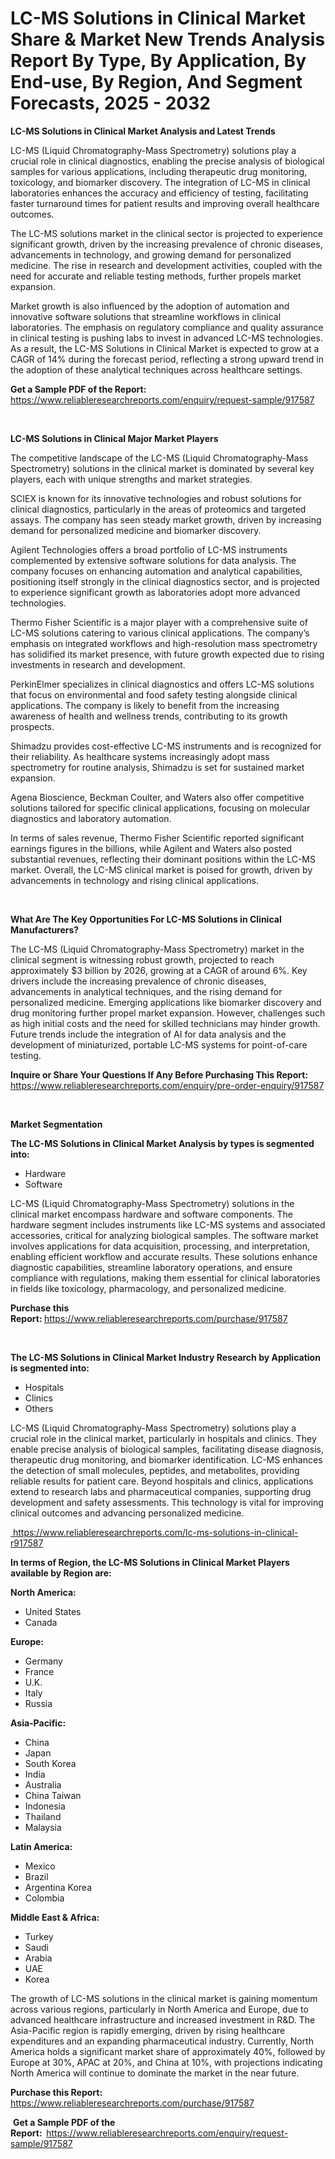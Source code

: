 <p><h1>LC-MS Solutions in Clinical Market Share & Market New Trends Analysis Report By Type, By Application, By End-use, By Region, And Segment Forecasts, 2025 - 2032</h1></p><p><strong>LC-MS Solutions in Clinical Market Analysis and Latest Trends</strong></p>
<p><p>LC-MS (Liquid Chromatography-Mass Spectrometry) solutions play a crucial role in clinical diagnostics, enabling the precise analysis of biological samples for various applications, including therapeutic drug monitoring, toxicology, and biomarker discovery. The integration of LC-MS in clinical laboratories enhances the accuracy and efficiency of testing, facilitating faster turnaround times for patient results and improving overall healthcare outcomes.</p><p>The LC-MS solutions market in the clinical sector is projected to experience significant growth, driven by the increasing prevalence of chronic diseases, advancements in technology, and growing demand for personalized medicine. The rise in research and development activities, coupled with the need for accurate and reliable testing methods, further propels market expansion.</p><p>Market growth is also influenced by the adoption of automation and innovative software solutions that streamline workflows in clinical laboratories. The emphasis on regulatory compliance and quality assurance in clinical testing is pushing labs to invest in advanced LC-MS technologies. As a result, the LC-MS Solutions in Clinical Market is expected to grow at a CAGR of 14% during the forecast period, reflecting a strong upward trend in the adoption of these analytical techniques across healthcare settings.</p></p>
<p><strong>Get a Sample PDF of the Report:&nbsp;</strong> <a href="https://www.reliableresearchreports.com/enquiry/request-sample/917587?utm_campaign=2740&utm_medium=2&utm_source=Github&utm_content=ia&utm_term=13042025&utm_id=lc-ms-solutions-in-clinical">https://www.reliableresearchreports.com/enquiry/request-sample/917587</a></p>
<p>&nbsp;</p>
<p><strong>LC-MS Solutions in Clinical Major Market Players</strong></p>
<p><p>The competitive landscape of the LC-MS (Liquid Chromatography-Mass Spectrometry) solutions in the clinical market is dominated by several key players, each with unique strengths and market strategies.</p><p>SCIEX is known for its innovative technologies and robust solutions for clinical diagnostics, particularly in the areas of proteomics and targeted assays. The company has seen steady market growth, driven by increasing demand for personalized medicine and biomarker discovery.</p><p>Agilent Technologies offers a broad portfolio of LC-MS instruments complemented by extensive software solutions for data analysis. The company focuses on enhancing automation and analytical capabilities, positioning itself strongly in the clinical diagnostics sector, and is projected to experience significant growth as laboratories adopt more advanced technologies.</p><p>Thermo Fisher Scientific is a major player with a comprehensive suite of LC-MS solutions catering to various clinical applications. The company’s emphasis on integrated workflows and high-resolution mass spectrometry has solidified its market presence, with future growth expected due to rising investments in research and development.</p><p>PerkinElmer specializes in clinical diagnostics and offers LC-MS solutions that focus on environmental and food safety testing alongside clinical applications. The company is likely to benefit from the increasing awareness of health and wellness trends, contributing to its growth prospects.</p><p>Shimadzu provides cost-effective LC-MS instruments and is recognized for their reliability. As healthcare systems increasingly adopt mass spectrometry for routine analysis, Shimadzu is set for sustained market expansion.</p><p>Agena Bioscience, Beckman Coulter, and Waters also offer competitive solutions tailored for specific clinical applications, focusing on molecular diagnostics and laboratory automation.</p><p>In terms of sales revenue, Thermo Fisher Scientific reported significant earnings figures in the billions, while Agilent and Waters also posted substantial revenues, reflecting their dominant positions within the LC-MS market. Overall, the LC-MS clinical market is poised for growth, driven by advancements in technology and rising clinical applications.</p></p>
<p>&nbsp;</p>
<p><strong>What Are The Key Opportunities For LC-MS Solutions in Clinical Manufacturers?</strong></p>
<p><p>The LC-MS (Liquid Chromatography-Mass Spectrometry) market in the clinical segment is witnessing robust growth, projected to reach approximately $3 billion by 2026, growing at a CAGR of around 6%. Key drivers include the increasing prevalence of chronic diseases, advancements in analytical techniques, and the rising demand for personalized medicine. Emerging applications like biomarker discovery and drug monitoring further propel market expansion. However, challenges such as high initial costs and the need for skilled technicians may hinder growth. Future trends include the integration of AI for data analysis and the development of miniaturized, portable LC-MS systems for point-of-care testing.</p></p>
<p><strong>Inquire or Share Your Questions If Any Before Purchasing This Report:</strong> <a href="https://www.reliableresearchreports.com/enquiry/pre-order-enquiry/917587?utm_campaign=2740&utm_medium=2&utm_source=Github&utm_content=ia&utm_term=13042025&utm_id=lc-ms-solutions-in-clinical">https://www.reliableresearchreports.com/enquiry/pre-order-enquiry/917587</a></p>
<p>&nbsp;</p>
<p><strong>Market Segmentation</strong></p>
<p><strong>The LC-MS Solutions in Clinical Market Analysis by types is segmented into:</strong></p>
<p><ul><li>Hardware</li><li>Software</li></ul></p>
<p><p>LC-MS (Liquid Chromatography-Mass Spectrometry) solutions in the clinical market encompass hardware and software components. The hardware segment includes instruments like LC-MS systems and associated accessories, critical for analyzing biological samples. The software market involves applications for data acquisition, processing, and interpretation, enabling efficient workflow and accurate results. These solutions enhance diagnostic capabilities, streamline laboratory operations, and ensure compliance with regulations, making them essential for clinical laboratories in fields like toxicology, pharmacology, and personalized medicine.</p></p>
<p><strong>Purchase this Report:&nbsp;</strong><a href="https://www.reliableresearchreports.com/purchase/917587?utm_campaign=2740&utm_medium=2&utm_source=Github&utm_content=ia&utm_term=13042025&utm_id=lc-ms-solutions-in-clinical">https://www.reliableresearchreports.com/purchase/917587</a></p>
<p>&nbsp;</p>
<p><strong>The LC-MS Solutions in Clinical Market Industry Research by Application is segmented into:</strong></p>
<p><ul><li>Hospitals</li><li>Clinics</li><li>Others</li></ul></p>
<p><p>LC-MS (Liquid Chromatography-Mass Spectrometry) solutions play a crucial role in the clinical market, particularly in hospitals and clinics. They enable precise analysis of biological samples, facilitating disease diagnosis, therapeutic drug monitoring, and biomarker identification. LC-MS enhances the detection of small molecules, peptides, and metabolites, providing reliable results for patient care. Beyond hospitals and clinics, applications extend to research labs and pharmaceutical companies, supporting drug development and safety assessments. This technology is vital for improving clinical outcomes and advancing personalized medicine.</p></p>
<p><a href="https://www.reliableresearchreports.com/lc-ms-solutions-in-clinical-r917587?utm_campaign=2740&utm_medium=2&utm_source=Github&utm_content=ia&utm_term=13042025&utm_id=lc-ms-solutions-in-clinical">&nbsp;https://www.reliableresearchreports.com/lc-ms-solutions-in-clinical-r917587</a></p>
<p><strong>In terms of Region, the LC-MS Solutions in Clinical Market Players available by Region are:</strong></p>
<p>
    <p> <strong> North America: </strong>
        <ul>
            <li>United States</li>
            <li>Canada</li>
        </ul>
        </p> 
    <p> <strong> Europe: </strong>
        <ul>
            <li>Germany</li>
            <li>France</li>
            <li>U.K.</li>
            <li>Italy</li>
            <li>Russia</li>
        </ul>
        </p> 
    <p> <strong> Asia-Pacific: </strong>
        <ul>
            <li>China</li>
            <li>Japan</li>
            <li>South Korea</li>
            <li>India</li>
            <li>Australia</li>
            <li>China Taiwan</li>
            <li>Indonesia</li>
            <li>Thailand</li>
            <li>Malaysia</li>
        </ul>
        </p> 
    <p> <strong> Latin America: </strong>
        <ul>
            <li>Mexico</li>
            <li>Brazil</li>
            <li>Argentina Korea</li>
            <li>Colombia</li>
        </ul>
        </p> 
    <p> <strong> Middle East & Africa: </strong>
        <ul>
            <li>Turkey</li>
            <li>Saudi</li>
            <li>Arabia</li>
            <li>UAE</li>
            <li>Korea</li>
        </ul>
    </p>
    </p>
<p><p>The growth of LC-MS solutions in the clinical market is gaining momentum across various regions, particularly in North America and Europe, due to advanced healthcare infrastructure and increased investment in R&D. The Asia-Pacific region is rapidly emerging, driven by rising healthcare expenditures and an expanding pharmaceutical industry. Currently, North America holds a significant market share of approximately 40%, followed by Europe at 30%, APAC at 20%, and China at 10%, with projections indicating North America will continue to dominate the market in the near future.</p></p>
<p><strong>Purchase this Report: </strong><a href="https://www.reliableresearchreports.com/purchase/917587?utm_campaign=2740&utm_medium=2&utm_source=Github&utm_content=ia&utm_term=13042025&utm_id=lc-ms-solutions-in-clinical">https://www.reliableresearchreports.com/purchase/917587</a></p>
<p>&nbsp;<strong>Get a Sample PDF of the Report:&nbsp;&nbsp;</strong><a href="https://www.reliableresearchreports.com/enquiry/request-sample/917587?utm_campaign=2740&utm_medium=2&utm_source=Github&utm_content=ia&utm_term=13042025&utm_id=lc-ms-solutions-in-clinical">https://www.reliableresearchreports.com/enquiry/request-sample/917587</a></p>
<p><strong></strong></p>
<p><p></p><p></p><p></p></p>